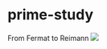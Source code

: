 # prime-study
From Fermat to Reimann
<img src="https://_i.ytimg.com/vi/sD0NjbwqlYw/maxresdefault.jpg">